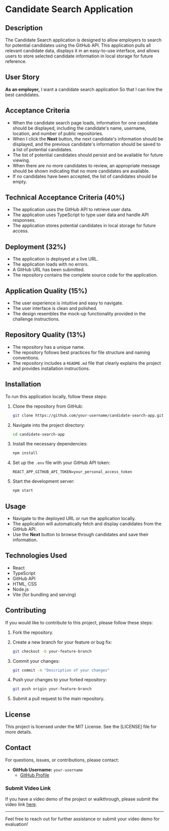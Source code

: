 # Candidate Search Application

## Description

The Candidate Search application is designed to allow employers to search for potential candidates using the GitHub API. This application pulls all relevant candidate data, displays it in an easy-to-use interface, and allows users to store selected candidate information in local storage for future reference.

## User Story

**As an employer,** 
I want a candidate search application 
So that I can hire the best candidates. 

## Acceptance Criteria

- When the candidate search page loads, information for one candidate should be displayed, including the candidate's name, username, location, and number of public repositories.
- When I click the **Next** button, the next candidate's information should be displayed, and the previous candidate's information should be saved to a list of potential candidates.
- The list of potential candidates should persist and be available for future viewing.
- When there are no more candidates to review, an appropriate message should be shown indicating that no more candidates are available.
- If no candidates have been accepted, the list of candidates should be empty.

## Technical Acceptance Criteria (40%)

- The application uses the GitHub API to retrieve user data.
- The application uses TypeScript to type user data and handle API responses.
- The application stores potential candidates in local storage for future access.

## Deployment (32%)

- The application is deployed at a live URL.
- The application loads with no errors.
- A GitHub URL has been submitted.
- The repository contains the complete source code for the application.

## Application Quality (15%)

- The user experience is intuitive and easy to navigate.
- The user interface is clean and polished.
- The design resembles the mock-up functionality provided in the challenge instructions.

## Repository Quality (13%)

- The repository has a unique name.
- The repository follows best practices for file structure and naming conventions.
- The repository includes a `README.md` file that clearly explains the project and provides installation instructions.

## Installation

To run this application locally, follow these steps:

1. Clone the repository from GitHub:
    ```bash
    git clone https://github.com/your-username/candidate-search-app.git
    ```

2. Navigate into the project directory:
    ```bash
    cd candidate-search-app
    ```

3. Install the necessary dependencies:
    ```bash
    npm install
    ```

4. Set up the `.env` file with your GitHub API token:
    ```
    REACT_APP_GITHUB_API_TOKEN=your_personal_access_token
    ```

5. Start the development server:
    ```bash
    npm start
    ```

## Usage

- Navigate to the deployed URL or run the application locally.
- The application will automatically fetch and display candidates from the GitHub API.
- Use the **Next** button to browse through candidates and save their information.

## Technologies Used

- React
- TypeScript
- GitHub API
- HTML, CSS
- Node.js
- Vite (for bundling and serving)

## Contributing

If you would like to contribute to this project, please follow these steps:

1. Fork the repository.
2. Create a new branch for your feature or bug fix:
    ```bash
    git checkout -b your-feature-branch
    ```

3. Commit your changes:
    ```bash
    git commit -m "Description of your changes"
    ```

4. Push your changes to your forked repository:
    ```bash
    git push origin your-feature-branch
    ```

5. Submit a pull request to the main repository.

## License

This project is licensed under the MIT License. See the [LICENSE] file for more details.

## Contact

For questions, issues, or contributions, please contact:

- **GitHub Username:** `your-username`
    - [GitHub Profile](https://github.com/khorimoore)

### Submit Video Link

If you have a video demo of the project or walkthrough, please submit the video link [here](your-video-submission-link).

---

Feel free to reach out for further assistance or submit your video demo for evaluation!